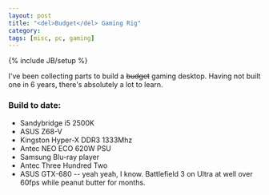 ```yaml
---
layout: post
title: "<del>Budget</del> Gaming Rig"
category: 
tags: [misc, pc, gaming]
---
```

{% include JB/setup %}

I've been collecting parts to build a <del>budget</del> gaming desktop. Having not built one in 6 years, there's absolutely a lot to learn.

### Build to date:
* Sandybridge i5 2500K
* ASUS Z68-V
* Kingston Hyper-X DDR3 1333Mhz
* Antec NEO ECO 620W PSU
* Samsung Blu-ray player
* Antec Three Hundred Two
* ASUS GTX-680 -- yeah yeah, I know. Battlefield 3 on Ultra at well over 60fps while peanut butter for months.